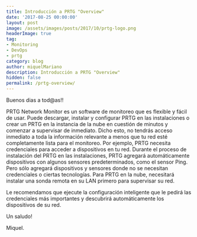 ```yaml
---
title: Introducción a PRTG "Overview"
date: '2017-08-25 00:00:00'
layout: post
image: /assets/images/posts/2017/10/prtg-logo.png
headerImage: true
tag:
- Monitoring
- DevOps
- prtg
category: blog
author: miquelMariano
description: Introducción a PRTG "Overview"
hidden: false
permalink: /prtg-overview/
---
```


Buenos dias a tod@as!!

PRTG Network Monitor es un software de monitoreo que es flexible y fácil de usar. Puede descargar, instalar y configurar PRTG en las instalaciones o crear un PRTG en la instancia de la nube en cuestión de minutos y comenzar a supervisar de inmediato. Dicho esto, no tendrás acceso inmediato a toda la información relevante a menos que tu red esté completamente lista para el monitoreo. Por ejemplo, PRTG necesita credenciales para acceder a dispositivos en tu red. Durante el proceso de instalación del PRTG en las instalaciones, PRTG agregará automáticamente dispositivos con algunos sensores predeterminados, como el sensor Ping. Pero sólo agregará dispositivos y sensores donde no se necesitan credenciales o ciertas tecnologías. Para PRTG en la nube, necesitará instalar una sonda remota en su LAN primero para supervisar su red.

Le recomendamos que ejecute la configuración inteligente que le pedirá las credenciales más importantes y descubrirá automáticamente los dispositivos de su red.



Un saludo!

Miquel.



